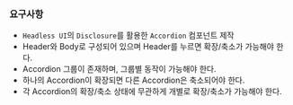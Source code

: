 ### 요구사항
- `Headless UI`의 `Disclosure`를 활용한 `Accordion` 컴포넌트 제작
- Header와 Body로 구성되어 있으며 Header를 누르면 확장/축소가 가능해야 한다.
- Accordion 그룹이 존재하며, 그룹별 동작이 가능해야 한다.
- 하나의 Accordion이 확장되면 다른 Accordion은 축소되어야 한다.
- 각 Accordion의 확장/축소 상태에 무관하게 개별로 확장/축소가 가능해야 한다.